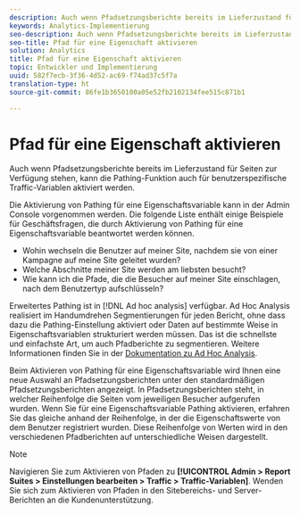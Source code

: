 ```yaml
---
description: Auch wenn Pfadsetzungsberichte bereits im Lieferzustand für Seiten zur Verfügung stehen, kann die Pathing-Funktion auch für benutzerspezifische Traffic-Variablen aktiviert werden.
keywords: Analytics-Implementierung
seo-description: Auch wenn Pfadsetzungsberichte bereits im Lieferzustand für Seiten zur Verfügung stehen, kann die Pathing-Funktion auch für benutzerspezifische Traffic-Variablen aktiviert werden.
seo-title: Pfad für eine Eigenschaft aktivieren
solution: Analytics
title: Pfad für eine Eigenschaft aktivieren
topic: Entwickler und Implementierung
uuid: 582f7ecb-3f36-4d52-ac69-f74ad37c5f7a
translation-type: ht
source-git-commit: 86fe1b3650100a05e52fb2102134fee515c871b1

---
```



# Pfad für eine Eigenschaft aktivieren

Auch wenn Pfadsetzungsberichte bereits im Lieferzustand für Seiten zur Verfügung stehen, kann die Pathing-Funktion auch für benutzerspezifische Traffic-Variablen aktiviert werden.

Die Aktivierung von Pathing für eine Eigenschaftsvariable kann in der Admin Console vorgenommen werden. Die folgende Liste enthält einige Beispiele für Geschäftsfragen, die durch Aktivierung von Pathing für eine Eigenschaftsvariable beantwortet werden können.

* Wohin wechseln die Benutzer auf meiner Site, nachdem sie von einer Kampagne auf meine Site geleitet wurden?
* Welche Abschnitte meiner Site werden am liebsten besucht?
* Wie kann ich die Pfade, die die Besucher auf meiner Site einschlagen, nach dem Benutzertyp aufschlüsseln?

Erweitertes Pathing ist in [!DNL Ad hoc analysis] verfügbar. Ad Hoc Analysis realisiert im Handumdrehen Segmentierungen für jeden Bericht, ohne dass dazu die Pathing-Einstellung aktiviert oder Daten auf bestimmte Weise in Eigenschaftsvariablen strukturiert werden müssen. Das ist die schnellste und einfachste Art, um auch Pfadberichte zu segmentieren. Weitere Informationen finden Sie in der [Dokumentation zu Ad Hoc Analysis](https://marketing.adobe.com/resources/help/de_DE/dsc/).

Beim Aktivieren von Pathing für eine Eigenschaftsvariable wird Ihnen eine neue Auswahl an Pfadsetzungsberichten unter den standardmäßigen Pfadsetzungsberichten angezeigt. In Pfadsetzungsberichten steht, in welcher Reihenfolge die Seiten vom jeweiligen Besucher aufgerufen wurden. Wenn Sie für eine Eigenschaftsvariable Pathing aktivieren, erfahren Sie das gleiche anhand der Reihenfolge, in der die Eigenschaftswerte von dem Benutzer registriert wurden. Diese Reihenfolge von Werten wird in den verschiedenen Pfadberichten auf unterschiedliche Weisen dargestellt.

>[!NOTE]
>
>Navigieren Sie zum Aktivieren von Pfaden zu **[!UICONTROL Admin &gt; Report Suites &gt; Einstellungen bearbeiten &gt; Traffic &gt; Traffic-Variablen]**. Wenden Sie sich zum Aktivieren von Pfaden in den Sitebereichs- und Server-Berichten an die Kundenunterstützung.

